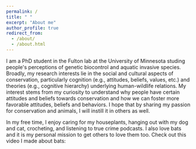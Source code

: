```yaml
---
permalink: /
title: " "
excerpt: "About me"
author_profile: true
redirect_from: 
  - /about/
  - /about.html
---
```


I am a PhD student in the Fulton lab at the University of Minnesota studing people's perceptions of genetic biocontrol and aquatic invasive species. Broadly, my research interests lie in the social and cultural aspects of conservation, particularly cognition (e.g., attitudes, beliefs, values, etc.) and theories (e.g., cognitive hierarchy) underlying human-wildlife relations. My interest stems from my curiosity to understand why people have certain attitudes and beliefs towards conservation and how we can foster more favorable attitudes, beliefs and behaviors. I hope that by sharing my passion for conservation and animals, I will instill it in others as well.

In my free time, I enjoy caring for my houseplants, hanging out with my dog and cat, crocheting, and listening to true crime podcasts. I also love bats and it is my personal mission to get others to love them too. Check out this video I made about bats:





